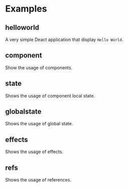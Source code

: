 # Examples

## helloworld

A very simple Deact application that display ```Hello World```.

## component

Show the usage of components.

## state

Shows the usage of component local state.

## globalstate

Shows the usage of global state.

## effects

Shows the usage of effects.

## refs

Shows the usage of references.